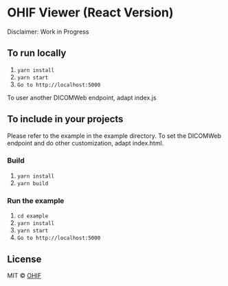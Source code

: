 # OHIF Viewer (React Version)

Disclaimer: Work in Progress

## To run locally

1. `yarn install`
1. `yarn start`
1. `Go to http://localhost:5000`

To user another DICOMWeb endpoint, adapt index.js

## To include in your projects

Please refer to the example in the example directory. To set the DICOMWeb endpoint and do other customization, adapt index.html.

### Build 
1. `yarn install`
1. `yarn build`

### Run the example 
1. `cd example`
1. `yarn install`
1. `yarn start`
1. `Go to http://localhost:5000`

## License

MIT © [OHIF](https://github.com/OHIF)